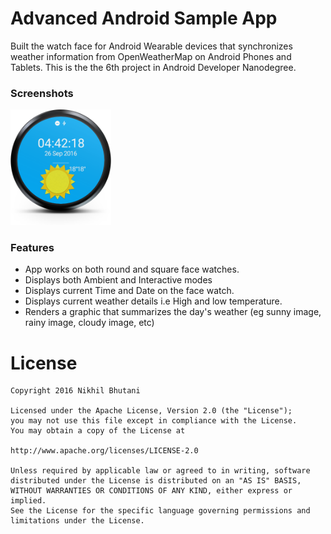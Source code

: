 Advanced Android Sample App
===================================

Built the watch face for Android Wearable devices that synchronizes weather information from OpenWeatherMap on Android Phones and Tablets. This is the the 6th project in Android Developer Nanodegree.

### Screenshots
<img width="32%" src="/RoundWatchFace.png" />

### Features
- App works on both round and square face watches.
- Displays both Ambient and Interactive modes
- Displays current Time and Date on the face watch.
- Displays current weather details i.e High and low temperature.
- Renders a graphic that summarizes the day's weather (eg  sunny image, rainy image, cloudy image, etc)

# License

    Copyright 2016 Nikhil Bhutani

    Licensed under the Apache License, Version 2.0 (the "License");
    you may not use this file except in compliance with the License.
    You may obtain a copy of the License at

    http://www.apache.org/licenses/LICENSE-2.0

    Unless required by applicable law or agreed to in writing, software
    distributed under the License is distributed on an "AS IS" BASIS,
    WITHOUT WARRANTIES OR CONDITIONS OF ANY KIND, either express or implied.
    See the License for the specific language governing permissions and
    limitations under the License.
